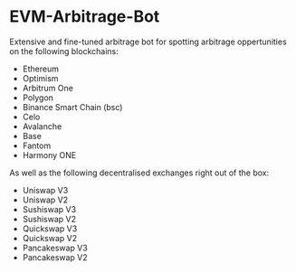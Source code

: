 # EVM-Arbitrage-Bot

Extensive and fine-tuned arbitrage bot for spotting arbitrage oppertunities on the following blockchains:

- Ethereum
- Optimism
- Arbitrum One
- Polygon
- Binance Smart Chain (bsc)
- Celo
- Avalanche
- Base
- Fantom
- Harmony ONE

As well as the following decentralised exchanges right out of the box:

- Uniswap V3
- Uniswap V2
- Sushiswap V3
- Sushiswap V2
- Quickswap V3
- Quickswap V2
- Pancakeswap V3
- Pancakeswap V2


